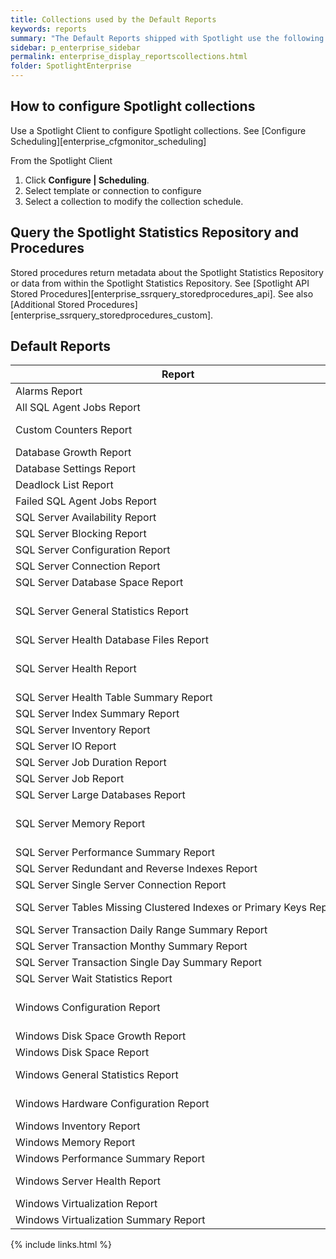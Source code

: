 ```yaml
---
title: Collections used by the Default Reports
keywords: reports
summary: "The Default Reports shipped with Spotlight use the following collections and procedures."
sidebar: p_enterprise_sidebar
permalink: enterprise_display_reportscollections.html
folder: SpotlightEnterprise
---
```



## How to configure Spotlight collections
Use a Spotlight Client to configure Spotlight collections. See [Configure Scheduling][enterprise_cfgmonitor_scheduling]

From the Spotlight Client

1.  Click **Configure \| Scheduling**.
2.  Select template or connection to configure
3.  Select a collection to modify the collection schedule.

## Query the Spotlight Statistics Repository and Procedures
Stored procedures return metadata about the Spotlight Statistics Repository or data from within the Spotlight Statistics Repository. See [Spotlight API Stored Procedures][enterprise_ssrquery_storedprocedures_api]. See also [Additional Stored Procedures][enterprise_ssrquery_storedprocedures_custom].

## Default Reports

Report | Collection Procedure | Collection Name
-------|----------|---------------------
Alarms Report | | N/A | N/A
All SQL Agent Jobs Report | SQLAgentJobList | Agent Job List
Custom Counters Report | SQLCustomCounters, CustomCounters | Custom Counters - SQL Server, Custom Counters - Windows
Database Growth	Report | SQLDatabaseList	| Database List
Database Settings Report | GeneralDBProperties | General DB Properties
Deadlock List Report | DeadlockList | Deadlock List
Failed SQL Agent Jobs Report	| SQLAgentJobsFailed	| Agent Jobs Failed
SQL Server Availability Report	| ConnectionAvailability	| Connection Availability
SQL Server Blocking	Report | SQLBlockingList | Blocking List
SQL Server Configuration Report | SQLConfigList | Server Properties,xp_msver properties,Configuration List
SQL Server Connection Report | SQLConnections | SQL Server Connections
SQL Server Database Space Report	| SQLDatabaseList	| Database List
SQL Server General Statistics Report | SQLConnections,SQLBufferManager<br>SQLStatistics,SQLMemoryManager<br>SQLCacheManager | SQL Server Connections,Buffer Manager<br>Statistics,Memory Manager,<br>Cache Manager
SQL Server Health Database Files Report | SQLFiles | Files
SQL Server Health Report | SQLConnections,SQLBufferManager<br>SQLStatistics,SQLMemoryManager<br>SQLCacheManager |  SQL Server Connections,Statistics,<br>Buffer Manager,Cache Manager,<br>Memory Manager
SQL Server Health Table Summary Report | SQLTableSummary | SQL Table Summary
SQL Server Index Summary Report | SQLIndexSummary | SQL Index Summary
SQL Server Inventory Report | SQLVersionInfo | Version Information
SQL Server IO Report |	SQLBufferManager, VirtualFileStats |	Buffer Manager,Virtual File Statistics
SQL Server Job Duration Report | SQLAgentJobList |	Agent Job List
SQL Server Job Report | SQLAgentJobList |	Agent Job List
SQL Server Large Databases Report | SQLDatabaseList | Database List
SQL Server Memory Report | SQLBufferManager<br>SQLStatistics,SQLMemoryManager<br>SQLCacheManager | Buffer Manager,Cache Manager,Memory Manager
SQL Server Performance Summary Report | SQLCPUPercent | SQL CPU Percent
SQL Server Redundant and Reverse Indexes Report | SQLRedundantIndexes, SQLReverseIndexes | Redundant Indexes,Reverse Indexes
SQL Server Single Server Connection Report | SQLConnections | SQL Server Connections
SQL Server Tables Missing Clustered Indexes or Primary Keys Report | SQLTablesMissingPrimaryKeys<br>SQLTablesMissingClusteredIndexes | Tables Missing Primary Keys<br>Tables Missing Clustered Indexes
SQL Server Transaction Daily Range Summary Report | SQLDatabaseInfo | Database Info
SQL Server Transaction Monthy Summary Report | SQLDatabaseInfo | Database Info
SQL Server Transaction Single Day Summary Report | SQLDatabaseInfo | Database Info
SQL Server Wait Statistics Report | SQLWaitStats | SQL Wait Statistics Details
Windows Configuration Report | OperatingSystem, PagingFiles<br>AdvancedPerformanceOptions<br>SystemOptions | Operating System,Paging Files<br>Advanced Performance Options<br>Windows System Start Options
Windows Disk Space Growth Report | FileSystems | File Systems
Windows Disk Space Report | FileSystems | File Systems
Windows General Statistics Report | Memory, Processes<br>System,Network,LogicalDisks | Memory,Processes,<br>System Performance,Network,Logical Disks
Windows Hardware Configuration Report | ComputerSystem,ProcessDetails<br>PhysicalMemory,PhysicalDiskDrive,NetworkAdapter | Computer System,Processor Details,<br>Physical Memory,Physical Disk Drive,Network Adapter
Windows Inventory Report | OperatingSystem,Memory,ProcessDetails | Operating System, Memory, Processor Details
Windows Memory Report | Memory | Memory
Windows Performance Summary Report | Processes, Memory,Network,PhysicalDisks | Processors,Memory, Network, Physical Disks
Windows Server Health Report | Processes,System,<br>Network,LogicalDisks | Processes,System Performance,<br>Memory,Network,Logical Disks
Windows Virtualization Report | VirtualUsage | Virtual Machine Usage
Windows Virtualization Summary Report | VirtualUsage | Virtual Machine Usage


{% include links.html %}
